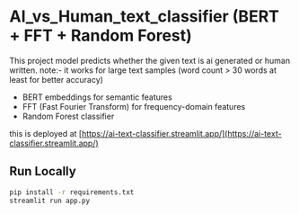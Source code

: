 # AI_vs_Human_text_classifier (BERT + FFT + Random Forest)
This project model predicts whether the given text is ai generated or human written. 
note:- it works for large text samples (word count > 30 words at least for better accuracy)

- BERT embeddings for semantic features
- FFT (Fast Fourier Transform) for frequency-domain features
- Random Forest classifier

this is deployed at [https://ai-text-classifier.streamlit.app/](https://ai-text-classifier.streamlit.app/)
## Run Locally
```bash
pip install -r requirements.txt
streamlit run app.py
